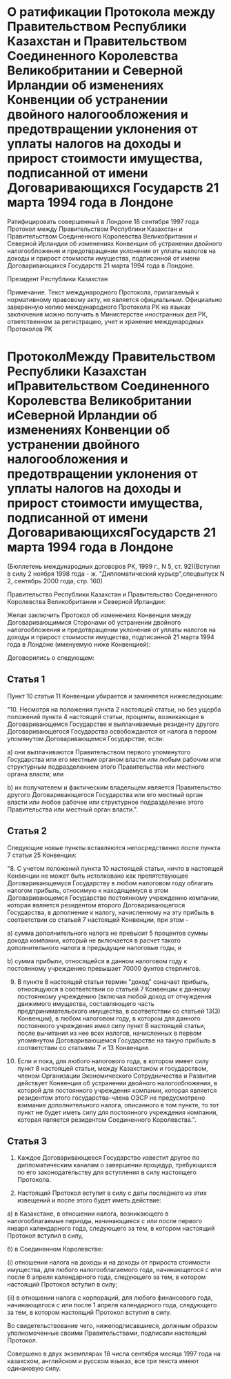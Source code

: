 # О ратификации Протокола между Правительством Республики Казахстан и Правительством Соединенного Королевства Великобритании и Северной Ирландии об изменениях Конвенции об устранении двойного налогообложения и предотвращении уклонения от уплаты налогов на доходы и прирост стоимости имущества, подписанной от имени Договаривающихся Государств 21 марта 1994 года в Лондоне

Ратифицировать совершенный в Лондоне 18 сентября 1997 года Протокол между Правительством Республики Казахстан и Правительством Соединенного Королевства Великобритании и Северной Ирландии об изменениях Конвенции об устранении двойного налогообложения и предотвращении уклонения от уплаты налогов на доходы и прирост стоимости имущества, подписанной от имени Договаривающихся Государств 21 марта 1994 года в Лондоне.

Президент Республики Казахстан

Примечание. Текст международного Протокола, прилагаемый к нормативному правовому акту, не является официальным. Официально заверенную копию международного Протокола РК на языках заключения можно получить в Министерстве иностранных дел РК, ответственном за регистрацию, учет и хранение международных Протоколов РК

# ПротоколМежду Правительством Республики Казахстан иПравительством Соединенного Королевства Великобритании иСеверной Ирландии об изменениях Конвенции об устранении двойного налогообложения и предотвращении уклонения от уплаты налогов на доходы и прирост стоимости имущества, подписанной от имени ДоговаривающихсяГосударств 21 марта 1994 года в Лондоне

(Бюллетень международных договоров РК, 1999 г., N 5, ст. 92)(Вступил в силу 2 ноября 1998 года - ж. "Дипломатический курьер",спецвыпуск N 2, сентябрь 2000 года, стр. 160)

Правительство Республики Казахстан и Правительство Соединенного Королевства Великобритании и Северной Ирландии:

Желая заключить Протокол об изменениях Конвенции между Договаривающимися Сторонами об устранении двойного налогообложения и предотвращении уклонения от уплаты налогов на доходы и прирост стоимости имущества, подписанной 21 марта 1994 года в Лондоне (именуемую ниже Конвенцией):

Договорились о следующем:

## Статья 1

Пункт 10 статьи 11 Конвенции убирается и заменяется нижеследующим:

"10. Несмотря на положения пункта 2 настоящей статьи, но без ущерба положений пункта 4 настоящей статьи, проценты, возникающие в Договаривающемся Государстве и выплачиваемые резиденту другого Договаривающегося Государства освобождаются от налога в первом упомянутом Договаривающемся Государстве, если:

а) они выплачиваются Правительством первого упомянутого Государства или его местным органом власти или любым рабочим или структурным подразделением этого Правительства или местного органа власти; или

b) их получателем и фактическим владельцем является Правительство другого Договаривающегося Государства или его местный орган власти или любое рабочее или структурное подразделение этого Правительства или местный орган власти.".

## Статья 2

Следующие новые пункты вставляются непосредственно после пункта 7 статьи 25 Конвенции:

"8. С учетом положений пункта 10 настоящей статьи, ничто в настоящей Конвенции не может быть истолковано как препятствующее Договаривающемуся Государству в любом налоговом году облагать налогом прибыль, относимую к находящемуся в этом Договаривающемся Государстве постоянному учреждению компании, которая является резидентом второго Договаривающегося Государства, в дополнение к налогу, начисленному на эту прибыль в соответствии со статьей 7 настоящей Конвенции, при этом -

а) сумма дополнительного налога не превысит 5 процентов суммы дохода компании, который не включается в расчет такого дополнительного налога в предыдущие налоговые годы, и

b) сумма прибыли, относящейся в данном налоговом году к постоянному учреждению превышает 70000 фунтов стерлингов.

9. В пункте 8 настоящей статьи термин "доход" означает прибыль, относящуюся в соответствии со статьей 7 Конвенции к данному постоянному учреждению (включая любой доход от отчуждения движимого имущества, составляющего часть предпринимательского имущества, в соответствии со статьей 13(3) Конвенции), в любом налоговом году, в котором для данного постоянного учреждения имел силу пункт 8 настоящей статьи, после вычитания из нее всех налогов, начисленных в первом упомянутом Договаривающемся Государстве на такую прибыль в соответствии со статьями 7 и 13 Конвенции.

10. Если и пока, для любого налогового года, в котором имеет силу пункт 8 настоящей статьи, между Казахстаном и государством, членом Организации Экономического Сотрудничества и Развития действует Конвенция об устранении двойного налогообложения, в которой для постоянного учреждения компании, которая является резидентом этого государства-члена ОЭСР не предусмотрено взимание дополнительного налога, описанного в том пункте, то тот пункт не будет иметь силу для постоянного учреждения компании, которая является резидентом Соединенного Королевства.".

## Статья 3

1. Каждое Договаривающееся Государство известит другое по дипломатическим каналам о завершении процедур, требующихся по его законодательству для вступления в силу настоящего Протокола.

2. Настоящий Протокол вступит в силу с даты последнего из этих извещений и после этого будет иметь действие:

а) в Казахстане, в отношении налога, возникающего в налогооблагаемые периоды, начинающиеся с или после первого января календарного года, следующего за тем, в котором настоящий Протокол вступил в силу,

б) в Соединенном Королевстве:

(i) отношении налога на доходы и на доходы от прироста стоимости имущества, для любого налогооблагаемого года, начинающегося с или после 6 апреля календарного года, следующего за тем, в котором настоящий Протокол вступил в силу;

(ii) в отношении налога с корпораций, для любого финансового года, начинающегося с или после 1 апреля календарного года, следующего за тем, в котором настоящий Протокол вступил в силу.

Во свидетельствование чего, нижеподписавшиеся, должным образом уполномоченные своими Правительствами, подписали настоящий Протокол.

Совершено в двух экземплярах 18 числа сентября месяца 1997 года на казахском, английском и русском языках, все три текста имеют одинаковую силу.

